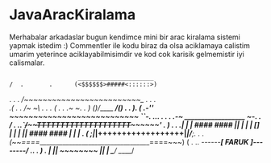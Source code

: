 # JavaAracKiralama
Merhabalar arkadaslar bugun kendimce mini bir arac kiralama sistemi yapmak istedim :)
Commentler ile kodu biraz da olsa aciklamaya calistim umarim yeterince aciklayabilmisimdir ve kod cok karisik gelmemistir iyi calismalar.

                       _____________________
    /  .       .      (<$$$$$$>#####<::::::>)
   .      .     .  _/~~~~~~~~~~~~~~~~~~~~~~~~~\_   .       .   .   \
.(          . .  /~                             ~\ . .   .
  ( . .        .~                                 ~.      .         )
           ()\/_____                           _____\/()   .    .  ).
(         .-''      ~~~~~~~~~~~~~~~~~~~~~~~~~~~     ``-.  ...
.  . . .-~              __________________              ~-.  .    /
 .   ..`~~/~~~~~~~~~~~~TTTTTTTTTTTTTTTTTTTT~~~~~~~~~~~~\~~'    . ) .
    . .| | | #### #### || | | | [] | | | || #### #### | | | .
   (   ;__\|___________|++++++++++++++++++|___________|/__;.   .
     .  (~~====___________________________________====~~~)
 ( .  .. \------_____________[ FARUK ]__________--------/ ..  .     )
         .  |      ||         ~~~~~~~~       ||      |
             \_____/                          \_____/
